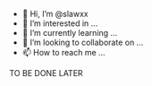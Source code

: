 - 👋 Hi, I’m @slawxx
- 👀 I’m interested in ...
- 🌱 I’m currently learning ...
- 💞️ I’m looking to collaborate on ...
- 📫 How to reach me ...

<!---
slawxx/slawxx is a ✨ special ✨ repository because its `README.md` (this file) appears on your GitHub profile.
You can click the Preview link to take a look at your changes.
--->


TO BE DONE LATER
